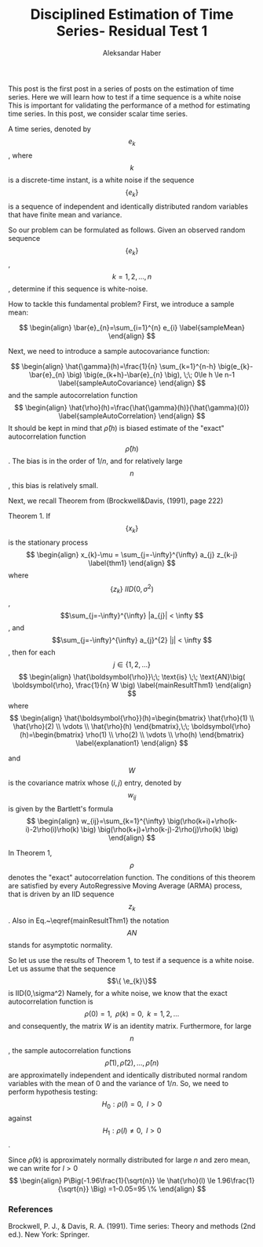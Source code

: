 ﻿---
layout: post
title: "Disciplined Estimation of Time Series- Residual Test 1"
author: Aleksandar Haber
categories: machine_learning
comments: true
---
This post is the first post in a series of posts on the estimation of time series. Here we will learn how to test if a time sequence is a white noise This is important for validating the performance of a method for estimating time series. In this post, we consider scalar time series. 

A time series, denoted by $$e_{k}$$, where $$k$$ is a discrete-time instant, is a white noise if the sequence $$\{e_{k} \}$$ is a sequence of independent and identically distributed random variables that have finite mean and variance.

So our problem can be formulated as follows. Given an observed random sequence $$\{e_{k} \}$$, $$k=1,2,\ldots, n$$, determine if this sequence is white-noise.

How to tackle this fundamental problem? First, we introduce a sample mean:

$$
\begin{align}
\bar{e}_{n}=\sum_{i=1}^{n} e_{i}
\label{sampleMean}
\end{align}
$$

Next, we need to introduce a sample autocovariance function:

$$
\begin{align}
\hat{\gamma}(h)=\frac{1}{n} \sum_{k=1}^{n-h}  \big(e_{k}-\bar{e}_{n} \big) \big(e_{k+h}-\bar{e}_{n} \big), \;\; 0\le h \le n-1
\label{sampleAutoCovariance}
\end{align}
$$
and the sample autocorrelation function
$$
\begin{align}
\hat{\rho}(h)=\frac{\hat{\gamma}(h)}{\hat{\gamma}(0)}
\label{sampleAutoCorrelation}
\end{align}
$$
It should be kept in mind that $\hat{\rho}(h)$ is biased estimate of the "exact" autocorrelation function $$\hat{\rho}(h)$$. The bias is in the order of $1/n$, and for relatively large $$n$$, this bias is relatively small. 

Next, we recall Theorem  from (Brockwell&Davis, (1991), page 222)

Theorem 1. If $$\{ x_{k}\}$$ is the stationary process
$$
\begin{align}
x_{k}-\mu = \sum_{j=-\infty}^{\infty} a_{j} z_{k-j}
\label{thm1}
\end{align}
$$
where $$\{z_{k}\}~IID(0,\sigma^2)$$, $$\sum_{j=-\infty}^{\infty} |a_{j}| < \infty $$, and $$\sum_{j=-\infty}^{\infty} a_{j}^{2} |j| < \infty $$, then for each $$j\in \{1,2,\ldots \}$$
$$
\begin{align}
\hat{\boldsymbol{\rho}}\;\; \text{is} \;\; \text{AN}\big( \boldsymbol{\rho}, \frac{1}{n} W  \big)
\label{mainResultThm1}
\end{align}
$$
where 
$$
\begin{align}
\hat{\boldsymbol{\rho}}(h)=\begin{bmatrix} \hat{\rho}(1) \\  \hat{\rho}(2) \\ \vdots \\  \hat{\rho}(h)   \end{bmatrix},\;\;
\boldsymbol{\rho}(h)=\begin{bmatrix} \rho(1) \\  \rho(2) \\ \vdots \\  \rho(h)   \end{bmatrix}  
\label{explanation1}
\end{align}
$$

and $$W$$ is the covariance matrix whose $(i,j)$ entry, denoted by $$w_{ij}$$ is given by the Bartlett's formula
$$
\begin{align}
w_{ij}=\sum_{k=1}^{\infty} \big(\rho(k+i)+\rho(k-i)-2\rho(i)\rho(k) \big) \big(\rho(k+j)+\rho(k-j)-2\rho(j)\rho(k) \big)
\end{align}
$$

In Theorem 1, $$\rho$$ denotes the "exact" autocorrelation function. The conditions of this theorem are satisfied by every AutoRegressive Moving Average (ARMA) process, that is driven by an IID sequence $$z_{k}$$. Also in Eq.~\eqref{mainResultThm1} the notation $$AN$$ stands for asymptotic normality. 

So let us use the results of Theorem 1, to test if a sequence is a white noise. Let us assume that the sequence $$\{ \e_{k}\}$$ is IID(0,\sigma^2) Namely, for a white noise, we know that the exact autocorrelation function is 
$$
\rho(0)=1,\;\; \rho(k)=0, \;\; k=1,2,\ldots
$$
and consequently, the matrix $W$ is an identity matrix. Furthermore, for large $$n$$, the sample autocorrelation functions $$\hat{\rho}(1),\hat{\rho}(2),\ldots, \hat{\rho}(n)$$ are approximatelly independent and identically distributed normal random variables with the mean of $0$ and the variance of $1/n$.
So, we need to perform hypothesis testing: $$H_{0}: \rho(l)=0, \;\; l>0$$ against $$H_{1}: \rho(l) \ne 0, \;\; l>0$$.

Since $\hat{\rho}(k)$ is approximately normally distributed for large $n$ and zero mean, we can write for $l>0$
$$
\begin{align}
P\Big(-1.96\frac{1}{\sqrt{n}} \le \hat{\rho}(l) \le 1.96\frac{1}{\sqrt{n}} \Big) =1-0.05=95 \%
\end{align}
$$


### References 
Brockwell, P. J., & Davis, R. A. (1991). Time series: Theory and methods (2nd ed.).
New York: Springer.

